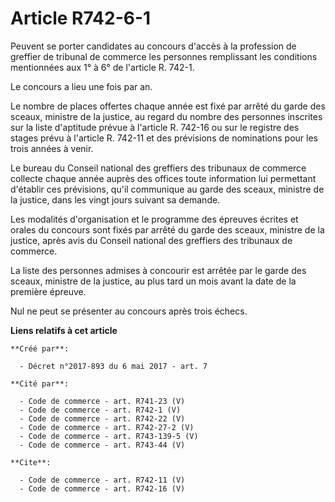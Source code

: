 # Article R742-6-1

Peuvent se porter candidates au concours d'accès à la profession de greffier de tribunal de commerce les personnes
remplissant les conditions mentionnées aux 1° à 6° de l'article R. 742-1. 

Le concours a lieu une fois par an. 

Le nombre de places offertes chaque année est fixé par arrêté du garde des sceaux, ministre de la justice, au regard du
nombre des personnes inscrites sur la liste d'aptitude prévue à l'article R. 742-16 ou sur le registre des stages prévu à
l'article R. 742-11 et des prévisions de nominations pour les trois années à venir. 

Le bureau du Conseil national des greffiers des tribunaux de commerce collecte chaque année auprès des offices toute
information lui permettant d'établir ces prévisions, qu'il communique au garde des sceaux, ministre de la justice, dans les
vingt jours suivant sa demande. 

Les modalités d'organisation et le programme des épreuves écrites et orales du concours sont fixés par arrêté du garde des
sceaux, ministre de la justice, après avis du Conseil national des greffiers des tribunaux de commerce. 

La liste des personnes admises à concourir est arrêtée par le garde des sceaux, ministre de la justice, au plus tard un mois
avant la date de la première épreuve. 

Nul ne peut se présenter au concours après trois échecs.

**Liens relatifs à cet article**

	**Créé par**:

	  - Décret n°2017-893 du 6 mai 2017 - art. 7

	**Cité par**:

	  - Code de commerce - art. R741-23 (V)
	  - Code de commerce - art. R742-1 (V)
	  - Code de commerce - art. R742-22 (V)
	  - Code de commerce - art. R742-27-2 (V)
	  - Code de commerce - art. R743-139-5 (V)
	  - Code de commerce - art. R743-44 (V)

	**Cite**:

	  - Code de commerce - art. R742-11 (V)
	  - Code de commerce - art. R742-16 (V)

